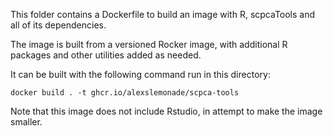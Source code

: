 This folder contains a Dockerfile to build an image with R, scpcaTools and all of its dependencies.

The image is built from a versioned Rocker image, with additional R packages and other utilities added as needed.

It can be built with the following command run in this directory:

```
docker build . -t ghcr.io/alexslemonade/scpca-tools
```


Note that this image does not include Rstudio, in attempt to make the image smaller. 
